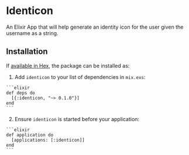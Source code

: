 # Identicon

An Elixir App that will help generate an identity icon for the user given the username as a string.

## Installation

If [available in Hex](https://hex.pm/docs/publish), the package can be installed as:

  1. Add `identicon` to your list of dependencies in `mix.exs`:

    ```elixir
    def deps do
      [{:identicon, "~> 0.1.0"}]
    end
    ```

  2. Ensure `identicon` is started before your application:

    ```elixir
    def application do
      [applications: [:identicon]]
    end
    ```

